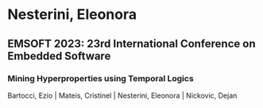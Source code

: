 # Nesterini, Eleonora

## EMSOFT 2023: 23rd International Conference on Embedded Software

### Mining Hyperproperties using Temporal Logics
Bartocci, Ezio | Mateis, Cristinel | Nesterini, Eleonora | Nickovic, Dejan

